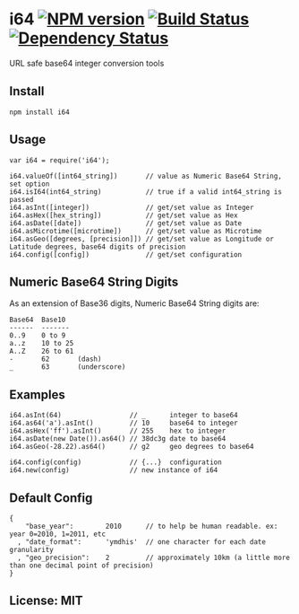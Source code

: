 # i64 [![NPM version](https://badge.fury.io/js/i64.png)](http://badge.fury.io/js/i64) [![Build Status](https://travis-ci.org/angleman/i64.png)](https://travis-ci.org/angleman/geos-major) [![Dependency Status](https://gemnasium.com/angleman/i64.png)](https://gemnasium.com/angleman/i64) 

URL safe base64 integer conversion tools

## Install

```
npm install i64
```

## Usage

```
var i64 = require('i64');

i64.valueOf([int64_string])       // value as Numeric Base64 String, set option
i64.isI64(int64_string)           // true if a valid int64_string is passed
i64.asInt([integer])              // get/set value as Integer
i64.asHex([hex_string])           // get/set value as Hex
i64.asDate([date])                // get/set value as Date
i64.asMicrotime([microtime])      // get/set value as Microtime
i64.asGeo([degrees, [precision]]) // get/set value as Longitude or Latitude degrees, base64 digits of precision
i64.config([config])              // get/set configuration
```

## Numeric Base64 String Digits

As an extension of Base36 digits, Numeric Base64 String digits are:

```
Base64  Base10
------  -------
0..9    0 to 9
a..z    10 to 25
A..Z    26 to 61
-       62       (dash)
_       63       (underscore)
```

## Examples

```
i64.asInt(64)                 // _      integer to base64
i64.as64('a').asInt()         // 10     base64 to integer 
i64.asHex('ff').asInt()       // 255    hex to integer 
i64.asDate(new Date()).as64() // 38dc3g date to base64 
i64.asGeo(-28.22).as64()      // g2     geo degrees to base64

i64.config(config)            // {...}  configuration
i64.new(config)               // new instance of i64
```

## Default Config

```
{ 
    "base_year":        2010      // to help be human readable. ex: year 0=2010, 1=2011, etc
  , "date_format":      'ymdhis'  // one character for each date granularity
  , "geo_precision":    2         // approximately 10km (a little more than one decimal point of precision)
}
```

## License: MIT
